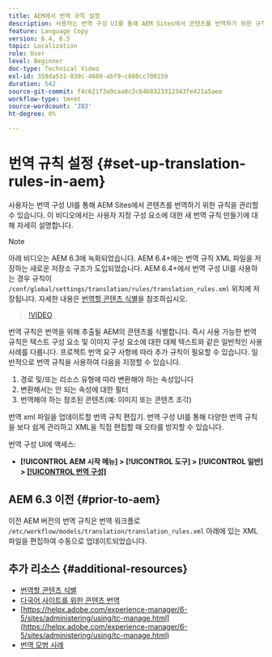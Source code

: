 ```yaml
---
title: AEM에서 번역 규칙 설정
description: 사용자는 번역 구성 UI를 통해 AEM Sites에서 콘텐츠를 번역하기 위한 규칙을 관리할 수 있습니다. 이 비디오에서는 사용자 지정 구성 요소에 대한 새 번역 규칙 만들기에 대해 자세히 설명합니다.
feature: Language Copy
version: 6.4, 6.5
topic: Localization
role: User
level: Beginner
doc-type: Technical Video
exl-id: 359da531-839c-4680-abf9-c880cc700159
duration: 542
source-git-commit: f4c621f3a9caa8c2c64b8323312343fe421a5aee
workflow-type: tm+mt
source-wordcount: '283'
ht-degree: 0%

---
```


# 번역 규칙 설정 {#set-up-translation-rules-in-aem}

사용자는 번역 구성 UI를 통해 AEM Sites에서 콘텐츠를 번역하기 위한 규칙을 관리할 수 있습니다. 이 비디오에서는 사용자 지정 구성 요소에 대한 새 번역 규칙 만들기에 대해 자세히 설명합니다.

>[!NOTE]
>
> 아래 비디오는 AEM 6.3에 녹화되었습니다. AEM 6.4+에는 번역 규칙 XML 파일을 저장하는 새로운 저장소 구조가 도입되었습니다. AEM 6.4+에서 번역 구성 UI를 사용하는 경우 규칙이 `/conf/global/settings/translation/rules/translation_rules.xml` 위치에 저장됩니다. 자세한 내용은 [번역할 콘텐츠 식별](https://helpx.adobe.com/experience-manager/6-5/sites/administering/using/tc-rules.html)을 참조하십시오.

>[!VIDEO](https://video.tv.adobe.com/v/18135?quality=12&learn=on)

번역 규칙은 번역을 위해 추출될 AEM의 콘텐츠를 식별합니다. 즉시 사용 가능한 번역 규칙은 텍스트 구성 요소 및 이미지 구성 요소에 대한 대체 텍스트와 같은 일반적인 사용 사례를 다룹니다. 프로젝트 번역 요구 사항에 따라 추가 규칙이 필요할 수 있습니다. 일반적으로 번역 규칙을 사용하여 다음을 지정할 수 있습니다.

1. 경로 및/또는 리소스 유형에 따라 변환해야 하는 속성입니다
2. 변환해서는 안 되는 속성에 대한 필터
3. 번역해야 하는 참조된 콘텐츠(예: 이미지 또는 콘텐츠 조각)

번역 xml 파일을 업데이트할 번역 규칙 편집기. 번역 구성 UI를 통해 다양한 번역 규칙을 보다 쉽게 관리하고 XML을 직접 편집할 때 오타를 방지할 수 있습니다.

번역 구성 UI에 액세스:

* **[!UICONTROL AEM 시작 메뉴] > [!UICONTROL 도구] > [!UICONTROL 일반] > [[!UICONTROL 번역 구성]](http://localhost:4502/libs/cq/translation/translationrules/contexts.html)**

## AEM 6.3 이전 {#prior-to-aem}

이전 AEM 버전의 번역 규칙은 번역 워크플로 `/etc/workflow/models/translation/translation_rules.xml` 아래에 있는 XML 파일을 편집하여 수동으로 업데이트되었습니다.

## 추가 리소스 {#additional-resources}

* [번역할 콘텐츠 식별](https://helpx.adobe.com/experience-manager/6-5/sites/administering/using/tc-rules.html)
* [다국어 사이트를 위한 콘텐츠 번역](https://helpx.adobe.com/experience-manager/6-5/sites/administering/using/translation.html)
* [https://helpx.adobe.com/experience-manager/6-5/sites/administering/using/tc-manage.html](https://helpx.adobe.com/experience-manager/6-5/sites/administering/using/tc-manage.html)
* [번역 모범 사례](https://helpx.adobe.com/experience-manager/6-5/sites/administering/using/tc-bp.html)
